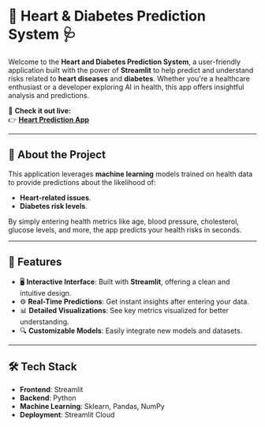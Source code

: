 # 💓 Heart & Diabetes Prediction System 🩺

Welcome to the **Heart and Diabetes Prediction System**, a user-friendly application built with the power of **Streamlit** to help predict and understand risks related to **heart diseases** and **diabetes**. Whether you're a healthcare enthusiast or a developer exploring AI in health, this app offers insightful analysis and predictions.

🌟 **Check it out live:**  
👉 [**Heart Prediction App**](https://heartdetectionapp.streamlit.app/)

---

## 🚀 About the Project

This application leverages **machine learning** models trained on health data to provide predictions about the likelihood of:

- **Heart-related issues**.
- **Diabetes risk levels**.

By simply entering health metrics like age, blood pressure, cholesterol, glucose levels, and more, the app predicts your health risks in seconds.

---

## 🎨 Features

- 🖥️ **Interactive Interface**: Built with **Streamlit**, offering a clean and intuitive design.
- ⚙️ **Real-Time Predictions**: Get instant insights after entering your data.
- 📊 **Detailed Visualizations**: See key metrics visualized for better understanding.
- 🔍 **Customizable Models**: Easily integrate new models and datasets.

---

## 🛠️ Tech Stack

- **Frontend**: Streamlit  
- **Backend**: Python  
- **Machine Learning**: Sklearn, Pandas, NumPy  
- **Deployment**: Streamlit Cloud  
